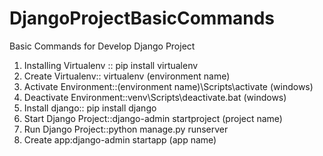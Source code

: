 # DjangoProjectBasicCommands
Basic Commands for Develop Django Project

1. Installing Virtualenv :: pip install virtualenv
2. Create Virtualenv:: virtualenv (environment name)
3. Activate Environment::(environment name)\Scripts\activate  (windows)
4. Deactivate Environment::venv\Scripts\deactivate.bat (windows)
5. Install django:: pip install django
6. Start Django Project::django-admin startproject (project name)
7. Run Django Project::python manage.py runserver
8. Create app:django-admin startapp (app name)

